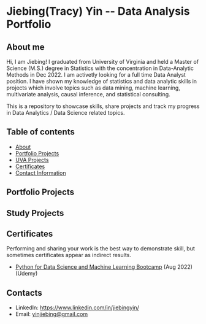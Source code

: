 # Jiebing(Tracy) Yin -- Data Analysis Portfolio

## About me
Hi, I am Jiebing! I graduated from University of Virginia and held a Master of Science (M.S.) degree in Statistics with the concentration in Data-Analytic Methods in Dec 2022. I am activetly looking for a full time Data Analyst position. I have shown my knowledge of statistics and data analytic skills in projects which involve topics such as data mining, machine learning, multivariate analysis, causal inference, and statistical consulting. 

This is a repository to showcase skills, share projects and track my progress in Data Analytics / Data Science related topics.

## Table of contents
- [About](#About-me)
- [Portfolio Projects](#Portfolio-Projects)
- [UVA Projects](#UVA-Projects)
- [Certificates](#Certificates)
- [Contact Information](#Contacts)

## Portfolio Projects

## Study Projects

## Certificates
Performing and sharing your work is the best way to demonstrate skill, but sometimes certificates appear as indirect results.
- [Python for Data Science and Machine Learning Bootcamp](https://drive.google.com/file/d/1As5izDhrUTdnOGXU1Yz6y8XnARu8DkwH/view?usp=share_link) (Aug 2022)(Udemy)

## Contacts
- LinkedIn: https://www.linkedin.com/in/jiebingyin/
- Email: yinjiebing@gmail.com
